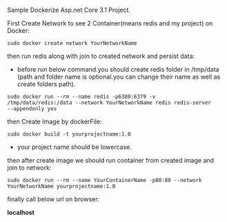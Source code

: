 Sample Dockerize Asp.net Core 3.1 Project.

First Create Network to see 2 Container(means redis and my project) on Docker:

<code>sudo docker create network YourNetworkName</code>

then run redis along with join to created network and persist data:

* before run below command.you should create redis folder in /tmp/data (path and folder name is optional.you can change their name as well as create folders path).

<code>sudo docker run --rm --name redis -p6380:6379 -v /tmp/data/redis:/data --network YourNetworkName redis redis-server --appendonly yes </code>

then Create Image by dockerFile:

<code>sudo docker build -t yourprojectname:1.0</code>
* your project name should be lowercase.

then after create image we should run container from created image and join to network:

<code>sudo docker run --rm --name YourContainerName -p80:80 --network YourNetworkName yourprojectname:1.0</code>

finally call below url on browser:

<b>localhost</b>
